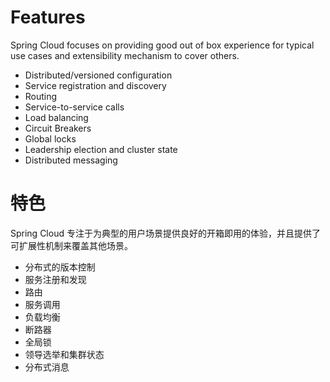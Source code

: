 # Features

Spring Cloud focuses on providing good out of box experience for typical use cases and extensibility mechanism to cover others.

+ Distributed/versioned configuration
+ Service registration and discovery
+ Routing
+ Service-to-service calls
+ Load balancing
+ Circuit Breakers
+ Global locks
+ Leadership election and cluster state
+ Distributed messaging

# 特色

Spring Cloud 专注于为典型的用户场景提供良好的开箱即用的体验，并且提供了可扩展性机制来覆盖其他场景。

+ 分布式的版本控制
+ 服务注册和发现
+ 路由
+ 服务调用
+ 负载均衡
+ 断路器
+ 全局锁
+ 领导选举和集群状态
+ 分布式消息
